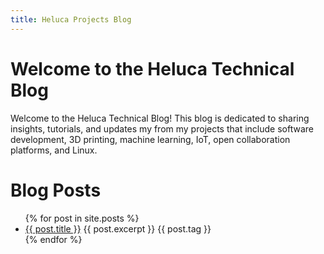 ```yaml
---
title: Heluca Projects Blog
---
```


# Welcome to the Heluca Technical Blog

Welcome to the Heluca Technical Blog! This blog is dedicated to sharing insights, tutorials, and updates my from my projects that include software development, 3D printing, machine learning, IoT, open collaboration platforms, and Linux.

# Blog Posts

<ul>
  {% for post in site.posts %}
    <li>
      <a href="{{ post.url }}">{{ post.title }}</a>
      {{ post.excerpt }}
      {{ post.tag }}
    </li>
  {% endfor %}
</ul>